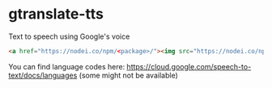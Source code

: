 # gtranslate-tts
Text to speech using Google's voice

```html
<a href="https://nodei.co/npm/<package>/"><img src="https://nodei.co/npm/gtranslate-tts.png"></a>
```

You can find language codes here:
https://cloud.google.com/speech-to-text/docs/languages (some might not be available)
